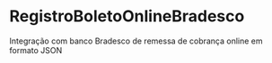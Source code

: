 # RegistroBoletoOnlineBradesco
Integração com banco Bradesco de remessa de cobrança online em formato JSON
